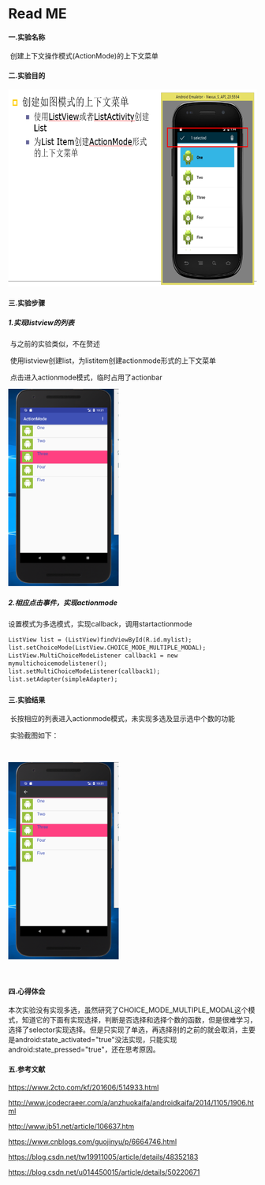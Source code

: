 # Read ME

#### 一.实验名称

​	创建上下文操作模式(ActionMode)的上下文菜单

#### 二.实验目的

<img src="https://github.com/chaozhankai/AS-product/blob/master/text4/text4/ActionMode/app/shiyanmudi.png" height="400" alt="Screenshot"/>

#### 三.实验步骤

##### 1.实现listview的列表

​	与之前的实验类似，不在赘述

​	使用listview创建list，为listitem创建actionmode形式的上下文菜单

​	点击进入actionmode模式，临时占用了actionbar

​	<img src="https://github.com/chaozhankai/AS-product/blob/master/text4/text4/ActionMode/app/listviewliebiao.png" height="400" alt="Screenshot"/>

##### 2.相应点击事件，实现actionmode

设置模式为多选模式，实现callback，调用startactionmode

```
ListView list = (ListView)findViewById(R.id.mylist);
list.setChoiceMode(ListView.CHOICE_MODE_MULTIPLE_MODAL);
ListView.MultiChoiceModeListener callback1 = new mymultichoicemodelistener();
list.setMultiChoiceModeListener(callback1);
list.setAdapter(simpleAdapter);
```

##### 

#### 三.实验结果

​	长按相应的列表进入actionmode模式，未实现多选及显示选中个数的功能

​	实验截图如下：

​	

<img src="https://github.com/chaozhankai/AS-product/blob/master/text4/text4/ActionMode/app/acshiyanjietu.png" height="400" alt="Screenshot"/>

​	

#### 四.心得体会

​	本次实验没有实现多选，虽然研究了CHOICE_MODE_MULTIPLE_MODAL这个模式，知道它的下面有实现选择，判断是否选择和选择个数的函数，但是很难学习，选择了selector实现选择。但是只实现了单选，再选择别的之前的就会取消，主要是android:state_activated="true"没法实现，只能实现android:state_pressed="true"，还在思考原因。

#### 五.参考文献

https://www.2cto.com/kf/201606/514933.html

http://www.jcodecraeer.com/a/anzhuokaifa/androidkaifa/2014/1105/1906.html

http://www.jb51.net/article/106637.htm

https://www.cnblogs.com/guojinyu/p/6664746.html

https://blog.csdn.net/tw19911005/article/details/48352183

https://blog.csdn.net/u014450015/article/details/50220671

